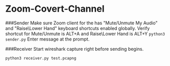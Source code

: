 # Zoom-Covert-Channel

###Sender
Make sure Zoom client for the has "Mute/Unmute My Audio" and "Raise\Lower Hand" keyboard shortcuts enabled globally.
Verify shortcut for Mute/Unmute is ALT+A and Raise\Lower Hand is ALT+Y
`python3 sender.py`
Enter message at the prompt.

###Receiver
Start wireshark capture right before sending begins. 

`python3 receiver.py test.pcapng`
